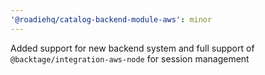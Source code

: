 ```yaml
---
'@roadiehq/catalog-backend-module-aws': minor
---
```


Added support for new backend system and full support of `@backtage/integration-aws-node` for session management
